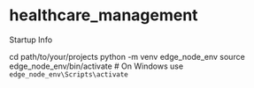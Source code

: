 # healthcare_management



Startup Info

cd path/to/your/projects
python -m venv edge_node_env
source edge_node_env/bin/activate  # On Windows use `edge_node_env\Scripts\activate`



